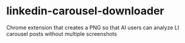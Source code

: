 # linkedin-carousel-downloader
Chrome extension that creates a PNG so that AI users can analyze LI carousel posts without multiple screenshots
